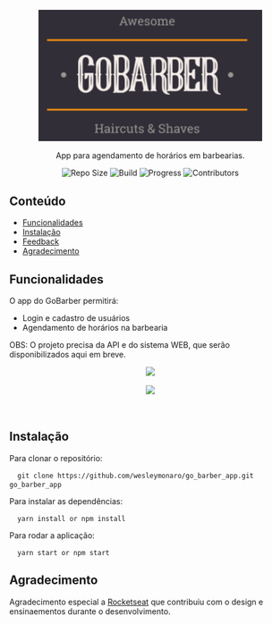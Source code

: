 <p align="center">
  <a>
    <img alt="GO Barber" title="Go Barber - App de barbearia" src=".github/logo.png" width="400">
  </a>
</p>

<p align="center">
  App para agendamento de horários em barbearias.
</p>

<p align="center">
  <a>
    <img alt="Repo Size" title="Repo Size" src="https://img.shields.io/github/repo-size/wesleymonaro/go_barber_app?color=#ff9000">
  </a>

  <a>
    <img alt="Build" title="Build" src="https://img.shields.io/badge/build-pass-green">
  </a>

  <a>
    <img alt="Progress" title="Progress" src="https://img.shields.io/badge/devProgress-30%-orange">
  </a>

  <a>
    <img alt="Contributors" title="Contributors" src="https://img.shields.io/github/contributors/wesleymonaro/go_barber_app?color=#ff9000">
  </a>

</p>


## Conteúdo

- [Funcionalidades](#funcionalidades)
- [Instalação](#instalacao)
- [Feedback](#feedback)
- [Agradecimento](#agradecimento)

## Funcionalidades

O app do GoBarber permitirá:

* Login e cadastro de usuários
* Agendamento de horários na barbearia

OBS: O projeto precisa da API e do sistema WEB, que serão disponibilizados aqui em breve.

<p align="center">
  <img src="https://i.ibb.co/9sKrsFP/Simulator-Screen-Shot-i-Phone-11-2020-05-01-at-11-17-17.png" width=400>
</p>

<p align="center">
  <img src="https://i.ibb.co/nfBWsMg/Simulator-Screen-Shot-i-Phone-11-2020-05-01-at-11-17-22.png" width=400>
</p>

<br>

## Instalação

Para clonar o repositório:

```
  git clone https://github.com/wesleymonaro/go_barber_app.git go_barber_app
```

Para instalar as dependências:

```
  yarn install or npm install
```

Para rodar a aplicação:

```
  yarn start or npm start
```


## Agradecimento

Agradecimento especial a [Rocketseat](https://rocketseat.com.br/) que contribuiu com o design e ensinaementos durante o desenvolvimento.
